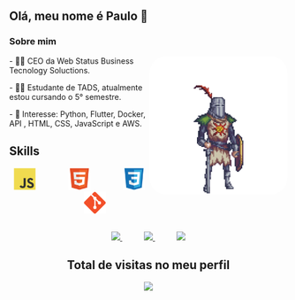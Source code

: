 ## Olá, meu nome é Paulo 👋

### Sobre mim
<div style="display: inline_block"  >
    <img align="right" width="250" height="250" style="border-radius:30px;" src="solaire.gif?raw=true" />
    <p> - 👨‍💻 CEO da Web Status Business Tecnology Soluctions. </p>
    <p> - 👨‍🎓 Estudante de TADS, atualmente estou cursando o 5° semestre. </p>
    <p> - 🎯 Interesse: Python, Flutter, Docker, API , HTML, CSS, JavaScript e AWS. </p>
</div>

## Skills
<div align="center">
    <img height="40" src="https://raw.githubusercontent.com/devicons/devicon/master/icons/javascript/javascript-original.svg">
    &nbsp;&nbsp;&nbsp;&nbsp;&nbsp;&nbsp;&nbsp;&nbsp;&nbsp;&nbsp;&nbsp;&nbsp;&nbsp;
    <img height="40" src="https://raw.githubusercontent.com/devicons/devicon/master/icons/html5/html5-original.svg">
    &nbsp;&nbsp;&nbsp;&nbsp;&nbsp;&nbsp;&nbsp;&nbsp;&nbsp;&nbsp;&nbsp;&nbsp;&nbsp;
    <img height="40" src="https://raw.githubusercontent.com/devicons/devicon/master/icons/css3/css3-original.svg">
    &nbsp;&nbsp;&nbsp;&nbsp;&nbsp;&nbsp;&nbsp;&nbsp;&nbsp;&nbsp;&nbsp;&nbsp;&nbsp;
    <img height="40" src="https://raw.githubusercontent.com/devicons/devicon/master/icons/git/git-original.svg">   
<div> 

##
    
<p align="center">
    <a href="https://github.com/paulovgtp">
        <img  src="https://img.shields.io/badge/github-%23100000.svg?&style=for-the-badge&logo=github&logoColor=white&link=mailto:https://github.com/teteusAraujo">
    </a>
    &nbsp;&nbsp;&nbsp;&nbsp;&nbsp;&nbsp;&nbsp;&nbsp;&nbsp;
    <a href="mailto:paulovgtp@gmail.com">
        <img src="https://img.shields.io/badge/gmail-D14836?&style=for-the-badge&logo=gmail&logoColor=white&link=mailto:mateusaraujo996@gmail.com">
    </a>
    &nbsp;&nbsp;&nbsp;&nbsp;&nbsp;&nbsp;&nbsp;&nbsp;&nbsp;
    <a href="https://www.linkedin.com/in/paulo-pires-291823110/">
        <img src="https://img.shields.io/badge/linkedin-%230077B5.svg?&style=for-the-badge&logo=linkedin&logoColor=white&link=mailto:https://www.linkedin.com/in/mateusaraujobarros/">
    </a>
</p>

## Total de visitas no meu perfil <br>
<p align="center"> 
  <img alingn="center" src="https://profile-counter.glitch.me/teteusAraujo/count.svg" />
</p>
